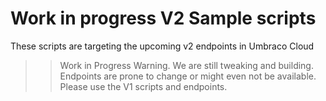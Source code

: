 # Work in progress V2 Sample scripts
These scripts are targeting the upcoming v2 endpoints in Umbraco Cloud

>> Work in Progress Warning. 
>> We are still tweaking and building. Endpoints are prone to change or might even not be available.
>> Please use the V1 scripts and endpoints.